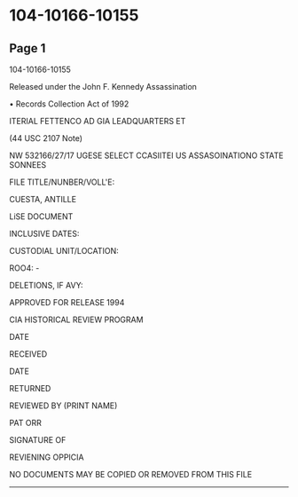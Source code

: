 # 104-10166-10155

## Page 1

104-10166-10155

Released under the John F. Kennedy Assassination

• Records Collection Act of 1992

ITERIAL FETTENCO AD GIA LEADQUARTERS ET

(44 USC 2107 Note)

NW 532166/27/17 UGESE SELECT CCASIITEI US ASSASOINATIONO STATE SONNEES

FILE TITLE/NUNBER/VOLL'E:

CUESTA, ANTILLE

LiSE DOCUMENT

INCLUSIVE DATES:

CUSTODIAL UNIT/LOCATION:

ROO4: -

DELETIONS, IF AVY:

APPROVED FOR RELEASE 1994

CIA HISTORICAL REVIEW PROGRAM

DATE

RECEIVED

DATE

RETURNED

REVIEWED BY (PRINT NAME)

PAT ORR

SIGNATURE OF

REVIENING OPPICIA

NO DOCUMENTS MAY BE COPIED OR REMOVED FROM THIS FILE

---

